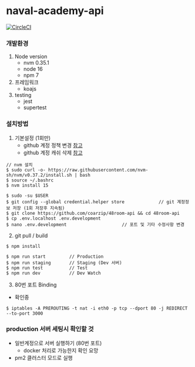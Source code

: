 # naval-academy-api

[![CircleCI](https://circleci.com/gh/coarzip/wallar-api.svg?style=shield&circle-token=4656714052ab2d455cda8275a730bb5f8edd0f89)](https://app.circleci.com/pipelines/github/coarzip/wallar-api/2/workflows/145caa96-0bc1-41d1-9053-4a2eaf6e918f)

### 개발환경

1. Node version
   - nvm 0.35.1
   - node 16
   - npm 7
2. 프레임워크
   - koajs
3. testing
   - jest
   - supertest

### 설치방법
1. 기본설정 (1회만)
   - github 계정 정책 변경 [참고](https://docs.github.com/en/github/authenticating-to-github/keeping-your-account-and-data-secure/creating-a-personal-access-token)
   - github 계정 캐쉬 삭제 [참고](https://docs.github.com/en/get-started/getting-started-with-git/caching-your-github-credentials-in-git)
~~~shell script
// nvm 설치
$ sudo curl -o- https://raw.githubusercontent.com/nvm-sh/nvm/v0.37.2/install.sh | bash
$ source ~/.bashrc
$ nvm install 15

$ sudo -su $USER
$ git config --global credential.helper store             // git 계정정보 저장 (1회 저장후 지속됨)
$ git clone https://github.com/coarzip/48room-api && cd 48room-api
$ cp .env.localhost .env.development
$ nano .env.development                     // 포트 및 기타 수정사항 변경
~~~

2. git pull / build
~~~shell script
$ npm install

$ npm run start         // Production
$ npm run staging       // Staging (Dev 서버)
$ npm run test          // Test
$ npm run dev           // Dev Watch
~~~

3. 80번 포트 Binding
- 확인중
~~~shell
$ iptables -A PREROUTING -t nat -i eth0 -p tcp --dport 80 -j REDIRECT --to-port 3000
~~~


### production 서버 세팅시 확인할 것
- 일반계정으로 서버 실행하기 (80번 포트)
   - docker 처리로 가능한지 확인 요망
- pm2 클러스터 모드로 실행
